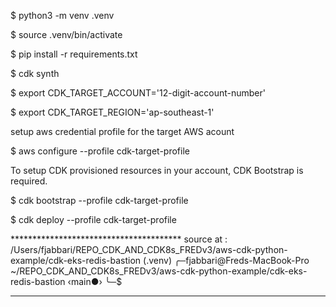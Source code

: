 $ python3 -m venv .venv

$ source .venv/bin/activate

$ pip install -r requirements.txt

$ cdk synth

$ export CDK_TARGET_ACCOUNT='12-digit-account-number'

$ export CDK_TARGET_REGION='ap-southeast-1'

setup aws credential profile for the target AWS acount

$ aws configure --profile cdk-target-profile

To setup CDK provisioned resources in your account, CDK Bootstrap is required.

$ cdk bootstrap --profile cdk-target-profile

$ cdk deploy --profile cdk-target-profile

*************************************** source at : 
/Users/fjabbari/REPO_CDK_AND_CDK8s_FREDv3/aws-cdk-python-example/cdk-eks-redis-bastion
(.venv) ╭─fjabbari@Freds-MacBook-Pro ~/REPO_CDK_AND_CDK8s_FREDv3/aws-cdk-python-example/cdk-eks-redis-bastion ‹main●› 
╰─$ 
***************************************
